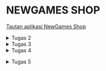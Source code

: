 # NEWGAMES SHOP
[Tautan aplikasi NewGames Shop](https://ardyana-feby-newgameshop.pbp.cs.ui.ac.id/)

<details>
<summary> Tugas 2 </summary>

</details>
<details>
<summary> Tugas 3 </summary>

# TUGAS 3
**1. Jelaskan mengapa kita memerlukan data delivery dalam pengimplementasian sebuah platform?**

Karena dalam membuat platform tentunya pasti ada interaksi berupa data yang ditukar antara server dan pengguna. Dengan adanya data delivery baik user maupun server tidak bingung untuk membaca atau memproses interaksi yang ada antara user dan pengguna. Contoh, user sudah klik, jika tidak ada data delivery di platform, di server bisa jadi datanya tidak tersampaikan, apalagi server hanya bisa memproses data dari user dengan format yang jelas.

**2.  Menurutmu, mana yang lebih baik antara XML dan JSON? Mengapa JSON lebih populer dibandingkan XML?**

Menurut saya JSON lebih baik daripada XML karena data yang ditampilakn JSON lebih rapih dan terstruktur karena menampilkan pasangan key-value sehingga terlihat lebih simple dan mudah dibaca dengan mata. Selain itu JSON juga sudah kompetibel langsung dengan JavaScript. XML memnag bagus untuk dokumen yang teksnya banyak, tetapi formatnya panjang dan lebih berat untuk di-parse karena memiliki tag pembuka-penutup yang bersarang.

**3. Jelaskan fungsi dari method is_valid() pada form Django dan mengapa kita membutuhkan method tersebut?**

is_valid() di sini untuk buat ngecek apakah data yang diisi user udah benar atau belum sesuai aturan (misalnya field wajib, tipe angka, datatype valid). Jadi sebelum data masuk database, kita cek dulu dulu supaya tidak error.

**4. Mengapa kita membutuhkan csrf_token saat membuat form di Django? Apa yang dapat terjadi jika kita tidak menambahkan csrf_token pada form Django? Bagaimana hal tersebut dapat dimanfaatkan oleh penyerang?**

CSRF token untuk mencegah adanya Cross-Site Request Forgery, yaitu pihak ketiga "titip" permintaan POST/PUT/DELETE ke situs kita melalui sesi pengguna tanpa sepengetahuan mereka. Kalau tidak menggunakan CSRF token, orang jahat bisa bikin form palsu di luar sana tapi tetap mengirim request ke web kita pakai akun kita tanpa sadar. Sehingga bisa menimbulkan bahaya, seperti data kehapus atau akun ketakeover.

**5. Jelaskan bagaimana cara kamu mengimplementasikan checklist di atas secara step-by-step (bukan hanya sekadar mengikuti tutorial)**

Langkah pertama saya buat model, model ini sebagai representasi“bentuk data” yang ingin disimpan ke database. Model ini yang nanti akan almemastikan bahwa data yang tersimpan memiliki format dan atribut yang sesuai, seperti nama, harga, deskripsi, dll. Selanjutnya membuat form di direktori main. Dengan form ini, user bisa memasukkan data lewat halaman web. Nah, form ini juga sekalian ngecek validasi supaya data yang masuk benar (misalnya harga angka, bukan huruf). Selanjutnya di views.py saya menambahkan beberapa fungsi sebagai penghubung model, form, dan template. Di sini saya membuat fungsi untuk menampilkan daftar item, menambahkan data baru, menampilkan detail, dsb. Setelah views selesai, setiap fungsi perlu dihubungkan dengan alamat URL tertentu. Routing ini memastikan bahwa setiap permintaan pengguna diarahkan ke fungsi yang sesuai. Selanjutnya supaya lebih menarik dan informatis tampilannya di halaman html (main.html), saya menambahkan tombol "Add" dan "Details untuk melihat detail produk yang ingin diklik. Setelah itu saya akses local host dengan /xml/ dan /json/ untuk mengecek di POstman, apakah datanya sudah keluar dengan format benar atau belum.

### XML
![xml](main/postman/xml.png)

### JSON
![json](main/postman/json.png)

</details>
<details>
<summary> Tugas 4 </summary>

# TUGAS 4
**1. Apa itu Django AuthenticationForm? Jelaskan juga kelebihan dan kekurangannya?**

Django AuthenticationForm adalah bawaan dari Django untuk melakukan login. Di sini username dan password user akan ditentukan kevalidannya melalui sistem autentikasi yang ada di Django. Kelebihannya mudah dipakai, aman karena ada password verifikasinya, dan otomatis untuk validasi dan menampilkan pesan error jika password salah atau kurang input (tidak perlu membuat logic untuk validasi). Kekurangannya adalah, fitur dalam authenticationform ini masih terbatas, tidak ada fitur "remember me" dan captcha.

**2. Apa perbedaan antara autentikasi dan otorisasi? Bagaimana Django mengimplementasikan kedua konsep tersebut?**

Sederhananya autentikasi adalah proses verifikasi siapa identitas kita, sedangkan otorisasi adalah proses verifikasi apa saja yang bisa atau boleh kita lakukan. Implementasi pada Django untuk autentikasi ada authenticate(), login(), logout(), sedangkan untuk otorisasi ada sistem permission/groups, decorator dengan @permission_required, is_superuser, @login_required, dan lainnya.

**3. Apa saja kelebihan dan kekurangan session dan cookies dalam konteks menyimpan state di aplikasi web?**

 Kelebihan session adalah lebih aman karena datanya tidak disimpan di browser milik user tetapi langsung ke server sehingga untuk menyimpan data yang sensitif cocok (bisa dihapus/diblokir langsung dari server). Kekurangannya karena tersimpan di server, perlu penyimpanan dan manajemen skala besar karena semakin banyak user semakin berat juga storagenya Kelebihan Cookie, lebih ringan karena datanya hanya disimpan di browser web user, sehingga tidak memberatkan server storage. Kekurangannya rawan untuk data penting karena user juga bisa melihat dan mengubah cookie (akan bahaya jika isi cookie merupakan password atau token). Oleh karena itu, data pentingdi cookie wajib dienkripsi supaya tidak bisa dimanipulasi.

**4. Apakah penggunaan cookies aman secara default dalam pengembangan web, atau apakah ada risiko potensial yang harus diwaspadai? Bagaimana Django menangani hal tersebut?**

Tidak aman 100%, karena cookie sebenarnya data yang dikirim bolak balik dari browser ke server, jika tidak dimanage secara benar, cookie dapat berpotensi untuk dicuri atau dimanipulasi. Django menggunakan CSRF middleware untuk mitigasi, jadi setiap ada POST/PUT/PATCH/DELETE maka dicek apakah ada token CSRF yang valid/cocok? jika tidak ada request akan ditolak. Hal ini akan mencegah serangan CSRF attack yang kemungkinan terjadi.

**5. Jelaskan bagaimana cara kamu mengimplementasikan checklist di atas secara step-by-step (bukan hanya sekadar mengikuti tutorial)**

Step lanjutan dari tugas sebelumnya, pertama-tama saya menambahkan path di urls.py dan method di views.py berupa login, logout, dan register. Saya mengimplementasikan AuthenticationForm di method login, logout, dan register yang diisikan di views.py. Tidak lupa saya kelompokkan otorisasi pengguna dengan menghubungkan user dan productnya dengan mmenambahkan di model Item, user = ForeignKey(User,...). Tidak lupa menambahkan @login_required di atas show_items dan show_main supaya hanya orang-orang yang login dan mempunyai akun saja yang bisa melihat isi dari main page. Kemudian untuk menampilkan detail informasi pengguna yang sedang logged in, saya menambahkan 'name' : request.user.username, supaya saat mengakses itu, Django mengecek session lalu mengambil data sesuai dengan user terkait. Untuk cookies saya menambahkan di show_main 'last_login': request.COOKIES.get('last_login', 'Never') di mana cookie ini akan menampilkan kapan terakhir kaii user login, data yang diambil pun bukan merupakan data yang sensitif. </details>

<details>
<summary> Tugas 5 </summary>

# TUGAS 5
**1. Jika terdapat beberapa CSS selector untuk suatu elemen HTML, jelaskan urutan prioritas pengambilan CSS selector tersebut!**

1. Inline style adalah style atribut langsung yang ada di HTML biasanya ditandai dengan **style ="..."**. Inline setelctor ini merupakan prioritas paling atas.
2.  ID Selector ( **#id** ) seperti **#header** merupakan prioritas yang lebih tinggi dari class/attribute selector.
3.  Class Selector termasuk attribute selector dan pseudo class( **.class**, **[attr]** , **:hover** ) merupakan prioritas yang lebih tinggi dari elemen selector/tag biasa.
4.  Tag/Element selector (**div**, **p**, **h1**) merupakan prioritas yang paling rendah.
   
Biasanya juga bisa menggunakan **!important** untuk styling, di mana selalu diprioritaskan paling tinggi, melebihi Inline Style.

**2. Mengapa responsive design menjadi konsep yang penting dalam pengembangan aplikasi web? Berikan contoh aplikasi yang sudah dan belum menerapkan responsive design, serta jelaskan mengapa!**

Sebenarnya hal ini berkaitan dengan user experience pengguna saat menjelajahi website kita. Kita tidak bisa mengatur pengguna untuk membuka website kita di device yang spesifik, contohnya hanya bisa dibuka di browser Safari. Kita sebagai developer, baiknya memperkirakan desain yang sekiranya memberikan kenyamanan pada user. Contohnya, banyak jenis perangkat untuk mengakses website di dunia ini, desain website kita harus bisa menerapkan *responsive design* dan beradaptasi dengan perangkat-perangkat terkait. Jika seandainya tidak ada *responsive design* maka tampilan bisa pecah, teks terlalu kecil, dan tombol tidak bisa diklik sehingga tidak memberikan kenyamanan pada pengguna. Hal ini bisa menyebabkan user enggan untuk memberikan *value* pada website kita.

**3.  Jelaskan perbedaan antara margin, border, dan padding, serta cara untuk mengimplementasikan ketiga hal tersebut!**

Margin terletak di luar border elemen, fungsi dari margin ini adalah untuk memberikan jarak antar elemen. Sedangkan, border terletak di garis tepi elemen, fungsi dari border ini adalah untuk membatasi area ekenen, bisa juga memberikan ketebalan, warna, style seperti solid, dashed, dll. Sedangkan, padding terletak pada border elemen (di antara content & border). Fungsi dari padding adalah untuk memberikan ruang antara isi elemen, seperti teks atau gambar, dengan bagian border (tepi).

**Contoh penggunaan :**

Saya ambil dari global.css

<pre>.form-style input[type="checkbox"]
{
    width: 1.25rem;           //lebar checkbox
    height: 1.25rem;          // tinggi checkbox
    padding: 0;               // tidak ada ruang di dalam kotak
    border: 2px solid #d1d5db; // garis tepi checkbox warna abu-abu Tailwind (gray-300)
}

</pre>

**4. Jelaskan konsep flex box dan grid layout beserta kegunaannya!**
Flexbox adalah sistem tata letak CSS yang dirancang untuk memudahkan elemen dalam satu dimensi (horizontal atau vertikal). Flexbox biasanyab digunakan untuk menyusun item secara horizontal dan vertikal, mengatur jarak antaritem, mengatur item ke tengah baik secara horizontal ataupun vertikal, melebarkan atau mengecilkan item sesuai ruang yang tersedia. Biasanya flexbox dipakai untuk navigasi bar. Sedangakn Grid Layout adalah sistem tata letak CSS untuk dua dimensi (baris dan kolom). Penggunaan grid layout didefinisikan sebagai grid track (kolom dan baris). Biasanya digunakan untuk galeri produk dan dashboard.

**5. Jelaskan bagaimana cara kamu mengimplementasikan checklist di atas secara step-by-step (bukan hanya sekadar mengikuti tutorial)!**

Pertama-tama saya menggunakan framework Tailwind untuk styling CSSnya.Lalu saya pakai Tailwind di base template supaya page form/login/register/nav/card memiliki tampilan yang sama. Di html login dan register saya memakai class Tailwind untuk padding, border, color, dan hover. Begitu pula di html lain seperti main, items_detail, create_items, card_items. Saya juga membuat file global css untuk kostumisasi style. Untuk di bagian navigasi karena agak berbeda dengan tutorial, saya menambahkan tag baru yaitu <pre> < a > </ a >
</pre> 
untuk menambahkan kategori-kategri yang bisa diakses langsung dari navbar. Saya melakukan ini tidak hanya di desktop user, tetapi juga di bagian mobile user. 

</details>

